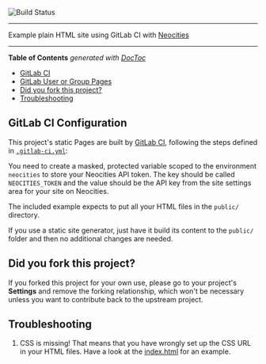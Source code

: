 ![Build Status](https://gitlab.com/pages/neocities/badges/master/build.svg)

---

Example plain HTML site using GitLab CI with [Neocities](https://neocities.org/)

---

<!-- START doctoc generated TOC please keep comment here to allow auto update -->
<!-- DON'T EDIT THIS SECTION, INSTEAD RE-RUN doctoc TO UPDATE -->
**Table of Contents**  *generated with [DocToc](https://github.com/thlorenz/doctoc)*

- [GitLab CI](#gitlab-ci)
- [GitLab User or Group Pages](#gitlab-user-or-group-pages)
- [Did you fork this project?](#did-you-fork-this-project)
- [Troubleshooting](#troubleshooting)

<!-- END doctoc generated TOC please keep comment here to allow auto update -->

## GitLab CI Configuration

This project's static Pages are built by [GitLab CI][ci], following the steps
defined in [`.gitlab-ci.yml`](.gitlab-ci.yml):

You need to create a masked, protected variable scoped to the environment
`neocities` to store your Neocities API token. The key should be called
`NEOCITIES_TOKEN` and the value should be the API key from the site settings
area for your site on Neocities.

The included example expects to put all your HTML files in the `public/` directory.

If you use a static site generator, just have it build its content to the `public/`
folder and then no additional changes are needed.

## Did you fork this project?

If you forked this project for your own use, please go to your project's
**Settings** and remove the forking relationship, which won't be necessary
unless you want to contribute back to the upstream project.

## Troubleshooting

1. CSS is missing! That means that you have wrongly set up the CSS URL in your
   HTML files. Have a look at the [index.html] for an example.

[ci]: https://about.gitlab.com/gitlab-ci/
[index.html]: https://gitlab.com/pages/plain-html/blob/master/public/index.html
[userpages]: https://docs.gitlab.com/ce/user/project/pages/introduction.html#user-or-group-pages
[projpages]: https://docs.gitlab.com/ce/user/project/pages/introduction.html#project-pages
